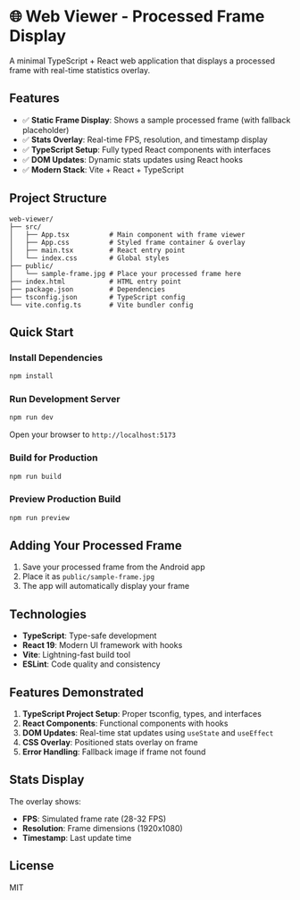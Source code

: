# 🌐 Web Viewer - Processed Frame Display

A minimal TypeScript + React web application that displays a processed frame with real-time statistics overlay.

## Features

- ✅ **Static Frame Display**: Shows a sample processed frame (with fallback placeholder)
- ✅ **Stats Overlay**: Real-time FPS, resolution, and timestamp display
- ✅ **TypeScript Setup**: Fully typed React components with interfaces
- ✅ **DOM Updates**: Dynamic stats updates using React hooks
- ✅ **Modern Stack**: Vite + React + TypeScript

## Project Structure

```
web-viewer/
├── src/
│   ├── App.tsx          # Main component with frame viewer
│   ├── App.css          # Styled frame container & overlay
│   ├── main.tsx         # React entry point
│   └── index.css        # Global styles
├── public/
│   └── sample-frame.jpg # Place your processed frame here
├── index.html           # HTML entry point
├── package.json         # Dependencies
├── tsconfig.json        # TypeScript config
└── vite.config.ts       # Vite bundler config
```

## Quick Start

### Install Dependencies
```bash
npm install
```

### Run Development Server
```bash
npm run dev
```

Open your browser to `http://localhost:5173`

### Build for Production
```bash
npm run build
```

### Preview Production Build
```bash
npm run preview
```

## Adding Your Processed Frame

1. Save your processed frame from the Android app
2. Place it as `public/sample-frame.jpg`
3. The app will automatically display your frame

## Technologies

- **TypeScript**: Type-safe development
- **React 19**: Modern UI framework with hooks
- **Vite**: Lightning-fast build tool
- **ESLint**: Code quality and consistency

## Features Demonstrated

1. **TypeScript Project Setup**: Proper tsconfig, types, and interfaces
2. **React Components**: Functional components with hooks
3. **DOM Updates**: Real-time stat updates using `useState` and `useEffect`
4. **CSS Overlay**: Positioned stats overlay on frame
5. **Error Handling**: Fallback image if frame not found

## Stats Display

The overlay shows:
- **FPS**: Simulated frame rate (28-32 FPS)
- **Resolution**: Frame dimensions (1920x1080)
- **Timestamp**: Last update time

## License

MIT

